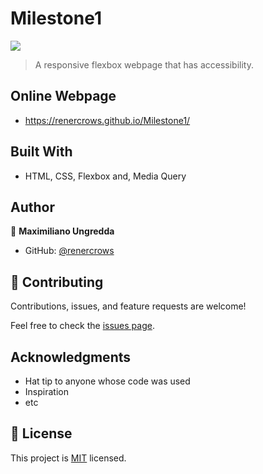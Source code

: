 # Milestone1

![](https://img.shields.io/badge/Microverse-blueviolet)

> A responsive flexbox webpage that has accessibility.

## Online Webpage
- https://renercrows.github.io/Milestone1/

## Built With

- HTML, CSS, Flexbox and, Media Query

## Author

👤 **Maximiliano Ungredda**

- GitHub: [@renercrows](https://github.com/renercrows)


## 🤝 Contributing

Contributions, issues, and feature requests are welcome!

Feel free to check the [issues page](../../issues/).

## Acknowledgments

- Hat tip to anyone whose code was used
- Inspiration
- etc

## 📝 License

This project is [MIT](./MIT.md) licensed.
